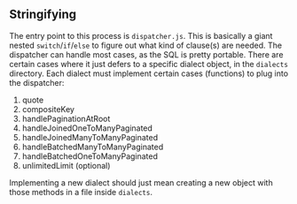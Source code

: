 ## Stringifying

The entry point to this process is `dispatcher.js`.
This is basically a giant nested `switch`/`if`/`else` to figure out what kind of clause(s) are needed.
The dispatcher can handle most cases, as the SQL is pretty portable.
There are certain cases where it just defers to a specific dialect object, in the `dialects` directory.
Each dialect must implement certain cases (functions) to plug into the dispatcher:

1. quote
1. compositeKey
1. handlePaginationAtRoot
1. handleJoinedOneToManyPaginated
1. handleJoinedManyToManyPaginated
1. handleBatchedManyToManyPaginated
1. handleBatchedOneToManyPaginated
1. unlimitedLimit (optional)

Implementing a new dialect should just mean creating a new object with those methods in a file inside `dialects`.

